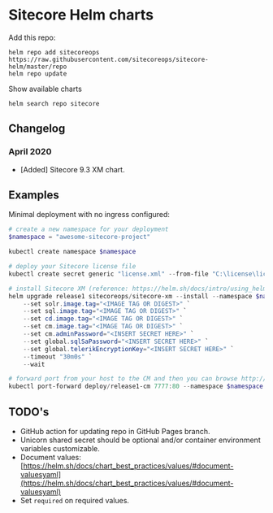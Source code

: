 # Sitecore Helm charts

Add this repo:

```shell
helm repo add sitecoreops https://raw.githubusercontent.com/sitecoreops/sitecore-helm/master/repo
helm repo update
```

Show available charts

```shell
helm search repo sitecore
```

## Changelog

### April 2020

- [Added] Sitecore 9.3 XM chart.

## Examples

Minimal deployment with no ingress configured:

```powershell
# create a new namespace for your deployment
$namespace = "awesome-sitecore-project"

kubectl create namespace $namespace

# deploy your Sitecore license file
kubectl create secret generic "license.xml" --from-file "C:\license\license.xml" --namespace $namespace

# install Sitecore XM (reference: https://helm.sh/docs/intro/using_helm/)
helm upgrade release1 sitecoreops/sitecore-xm --install --namespace $namespace `
    --set solr.image.tag="<IMAGE TAG OR DIGEST>" `
    --set sql.image.tag="<IMAGE TAG OR DIGEST>" `
    --set cd.image.tag="<IMAGE TAG OR DIGEST>" `
    --set cm.image.tag="<IMAGE TAG OR DIGEST>" `
    --set cm.adminPassword="<INSERT SECRET HERE>" `
    --set global.sqlSaPassword="<INSERT SECRET HERE>" `
    --set global.telerikEncryptionKey="<INSERT SECRET HERE>" `
    --timeout "30m0s" `
    --wait

# forward port from your host to the CM and then you can browse http://localhost:7777
kubectl port-forward deploy/release1-cm 7777:80 --namespace $namespace
```

## TODO's

- GitHub action for updating repo in GitHub Pages branch.
- Unicorn shared secret should be optional and/or container environment variables customizable.
- Document values: [https://helm.sh/docs/chart_best_practices/values/#document-valuesyaml](https://helm.sh/docs/chart_best_practices/values/#document-valuesyaml)
- Set `required` on required values.
